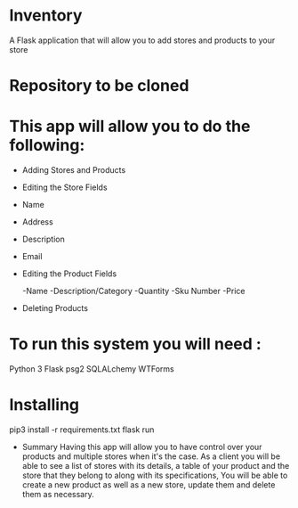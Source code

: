 # Inventory
A Flask application that will allow you to add stores and products to your store

# Repository to be cloned

# This app will allow you to do the following:

- Adding Stores and Products
- Editing the Store Fields 
 - Name
 - Address
 - Description
 - Email

- Editing the Product Fields 

  -Name 
  -Description/Category
  -Quantity
  -Sku Number
  -Price

- Deleting Products

# To run this system you will need :

Python 3
Flask
psg2
SQLALchemy
WTForms


# Installing
pip3 install -r requirements.txt
flask run 


- Summary
Having this app will allow you to have control over your products and multiple stores when it's the case. As a client you will be able to see a list of stores with its details, a table of your product and the store that they belong to along with its specifications, You will be able to create a new product as well as a new store, update them and delete them as necessary.

